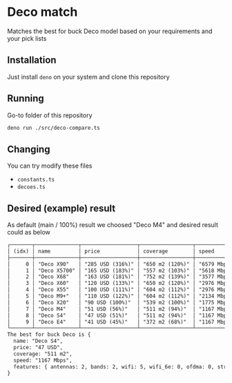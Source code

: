 # Deco match

Matches the best for buck Deco model based on your requirements
and your pick lists

## Installation

Just install `deno` on your system and clone this repository

## Running

Go-to folder of this repository

```bash
deno run ./src/deco-compare.ts
```

## Changing

You can try modify these files

- `constants.ts`
- `decoes.ts`

## Desired (example) result

As default (main / 100%) result we choosed "Deco M4" and desired result
could as below

```md
┌───────┬──────────────┬──────────────────┬─────────────────┬────────────────────────────────────┐
│ (idx) │ name         │ price            │ coverage        │ speed                              │
├───────┼──────────────┼──────────────────┼─────────────────┼────────────────────────────────────┤
│     0 │ "Deco X90"   │ "285 USD (316%)" │ "650 m2 (120%)" │ "6579 Mbps (4804,1201,574) (370%)" │
│     1 │ "Deco X5700" │ "165 USD (183%)" │ "557 m2 (103%)" │ "5618 Mbps (3843,1201,574) (316%)" │
│     2 │ "Deco X68"   │ "163 USD (181%)" │ "752 m2 (139%)" │ "3577 Mbps (1802,1201,574) (201%)" │
│     3 │ "Deco X60"   │ "120 USD (133%)" │ "650 m2 (120%)" │ "2976 Mbps (2402,574) (167%)"      │
│     4 │ "Deco X55"   │ "100 USD (111%)" │ "604 m2 (112%)" │ "2976 Mbps (2402,574) (167%)"      │
│     5 │ "Deco M9+"   │ "110 USD (122%)" │ "604 m2 (112%)" │ "2134 Mbps (867,867,400) (120%)"   │
│     6 │ "Deco X20"   │ "90 USD (100%)"  │ "539 m2 (100%)" │ "1775 Mbps (1201,574) (100%)"      │
│     7 │ "Deco M4"    │ "51 USD (56%)"   │ "511 m2 (94%)"  │ "1167 Mbps (867,300) (65%)"        │
│     8 │ "Deco S4"    │ "47 USD (51%)"   │ "511 m2 (94%)"  │ "1167 Mbps (867,300) (65%)"        │
│     9 │ "Deco E4"    │ "41 USD (45%)"   │ "372 m2 (68%)"  │ "1167 Mbps (867,300) (65%)"        │
└───────┴──────────────┴──────────────────┴─────────────────┴────────────────────────────────────┘
The best for buck Deco is {
  name: "Deco S4",
  price: "47 USD",
  coverage: "511 m2",
  speed: "1167 Mbps",
  features: { antennas: 2, bands: 2, wifi: 5, wifi_6e: 0, ofdma: 0, streams: 0 }
}
```
